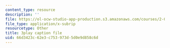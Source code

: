 ```yaml
---
content_type: resource
description: ''
file: https://ol-ocw-studio-app-production.s3.amazonaws.com/courses/2-003sc-engineering-dynamics-fall-2011/66d3423c62e3c753973d5d0e9d858c6d_zNCBDrnT05E.srt
file_type: application/x-subrip
resourcetype: Other
title: 3play caption file
uid: 66d3423c-62e3-c753-973d-5d0e9d858c6d
---
```

